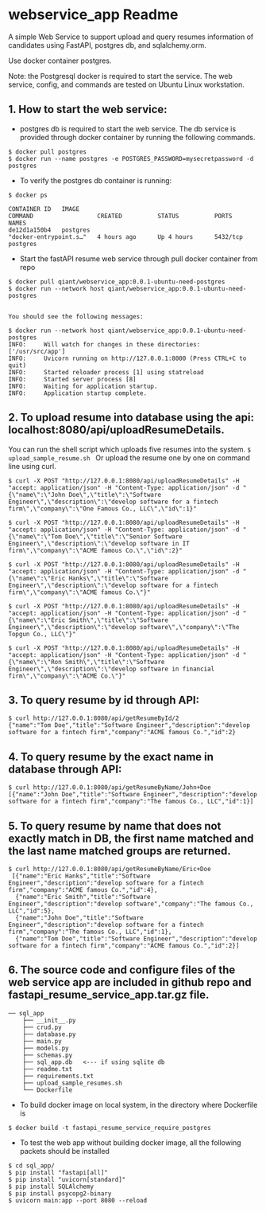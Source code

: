 # webservice_app Readme
A simple Web Service to support upload and query resumes information of candidates using FastAPI, postgres db, and sqlalchemy.orm.

Use docker container postgres. 

Note: the Postgresql docker is required to start the service. The web service, config, and commands are tested on Ubuntu Linux workstation. 
        

## 1. How to start the web service:
 
   - postgres db is required to start the web service. The db service is provided through docker container by running the following commands.
   
    
    $ docker pull postgres
    $ docker run --name postgres -e POSTGRES_PASSWORD=mysecretpassword -d postgres
    
    
   - To verify the postgres db container is running:
   
    
    $ docker ps
   
    CONTAINER ID   IMAGE                                             COMMAND                  CREATED          STATUS          PORTS      NAMES
    de12d1a150b4   postgres                                          "docker-entrypoint.s…"   4 hours ago      Up 4 hours      5432/tcp   postgres
   

   - Start the fastAPI resume web service through pull docker container from repo
   
    $ docker pull qiant/webservice_app:0.0.1-ubuntu-need-postgres
    $ docker run --network host qiant/webservice_app:0.0.1-ubuntu-need-postgres
   

    You should see the following messages:

    $ docker run --network host qiant/webservice_app:0.0.1-ubuntu-need-postgres 
    INFO:     Will watch for changes in these directories: ['/usr/src/app']
    INFO:     Uvicorn running on http://127.0.0.1:8000 (Press CTRL+C to quit)
    INFO:     Started reloader process [1] using statreload
    INFO:     Started server process [8]
    INFO:     Waiting for application startup.
    INFO:     Application startup complete.


## 2. To upload resume into database using the api: localhost:8080/api/uploadResumeDetails.
   You can run the shell script which uploads five resumes into the system.
     ```
     $ upload_sample_resume.sh 
     ```
   Or upload the resume one by one on command line using curl.


    $ curl -X POST "http://127.0.0.1:8080/api/uploadResumeDetails" -H "accept: application/json" -H "Content-Type: application/json" -d "{\"name\":\"John Doe\",\"title\":\"Software Engineer\",\"description\":\"develop software for a fintech firm\",\"company\":\"One Famous Co., LLC\",\"id\":1}"

    $ curl -X POST "http://127.0.0.1:8080/api/uploadResumeDetails" -H "accept: application/json" -H "Content-Type: application/json" -d "{\"name\":\"Tom Doe\",\"title\":\"Senior Software Engineer\",\"description\":\"develop software in IT firm\",\"company\":\"ACME famous Co.\",\"id\":2}"

    $ curl -X POST "http://127.0.0.1:8080/api/uploadResumeDetails" -H "accept: application/json" -H "Content-Type: application/json" -d "{\"name\":\"Eric Hanks\",\"title\":\"Software Engineer\",\"description\":\"develop software for a fintech firm\",\"company\":\"ACME famous Co.\"}"

    $ curl -X POST "http://127.0.0.1:8080/api/uploadResumeDetails" -H "accept: application/json" -H "Content-Type: application/json" -d "{\"name\":\"Eric Smith\",\"title\":\"Software Engineer\",\"description\":\"develop software\",\"company\":\"The Topgun Co., LLC\"}"

    $ curl -X POST "http://127.0.0.1:8080/api/uploadResumeDetails" -H "accept: application/json" -H "Content-Type: application/json" -d "{\"name\":\"Ron Smith\",\"title\":\"Software Engineer\",\"description\":\"develop software in financial firm\",\"company\":\"ACME Co.\"}"


## 3. To query resume by id through API:

    $ curl http://127.0.0.1:8080/api/getResumeById/2
    {"name":"Tom Doe","title":"Software Engineer","description":"develop software for a fintech firm","company":"ACME famous Co.","id":2}


## 4. To query resume by the exact name in database through API:
   ```
   $ curl http://127.0.0.1:8080/api/getResumeByName/John+Doe
   [{"name":"John Doe","title":"Software Engineer","description":"develop software for a fintech firm","company":"The famous Co., LLC","id":1}]
   ```

## 5. To query resume by name that does not exactly match in DB, the first name matched and the last name matched groups are returned.
   ```
   $ curl http://127.0.0.1:8080/api/getResumeByName/Eric+Doe
    [{"name":"Eric Hanks","title":"Software Engineer","description":"develop software for a fintech firm","company":"ACME famous Co.","id":4},
     {"name":"Eric Smith","title":"Software Engineer","description":"develop software","company":"The famous Co., LLC","id":5},
     {"name":"John Doe","title":"Software Engineer","description":"develop software for a fintech firm","company":"The famous Co., LLC","id":1},
     {"name":"Tom Doe","title":"Software Engineer","description":"develop software for a fintech firm","company":"ACME famous Co.","id":2}]
   ```


## 6. The source code and configure files of the web service app are included in github repo and fastapi_resume_service_app.tar.gz file.
```   
── sql_app
    ├── __init__.py
    ├── crud.py
    ├── database.py
    ├── main.py
    ├── models.py
    ├── schemas.py
    ├── sql_app.db   <--- if using sqlite db
    ├── readme.txt
    ├── requirements.txt
    ├── upload_sample_resumes.sh
    └── Dockerfile
```

  - To build docker image on local system, in the directory where Dockerfile is  
   ```
   $ docker build -t fastapi_resume_service_require_postgres 
   ```

  - To test the web app without building docker image, all the following packets should be installed 
   ```
   $ cd sql_app/
   $ pip install "fastapi[all]"
   $ pip install "uvicorn[standard]"
   $ pip install SQLAlchemy
   $ pip install psycopg2-binary
   $ uvicorn main:app --port 8080 --reload
   ```

